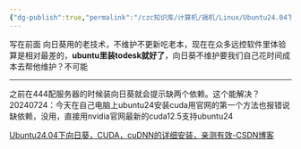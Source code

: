 ```yaml
---
{"dg-publish":true,"permalink":"/czc知识库/计算机/搞机/Linux/Ubuntu24.04下各种依赖的安装 向日葵，CUDA，cuDNN的详细安装，亲测有效/","dgPassFrontmatter":true,"created":"2024-07-24T17:20:49.899+08:00","updated":"2024-12-08T11:41:13.726+08:00"}
---
```


写在前面
向日葵用的老技术，不维护不更新吃老本，现在在众多远控软件里体验算是相对最差的，**ubuntu里装todesk就好了**，向日葵不维护要我们自己花时间成本去帮他维护？不可能

---

之前在444配服务器的时候装向日葵就会提示缺两个依赖。这个能解决？
20240724：今天在自己电脑上ubuntu24安装cuda用官网的第一个方法也报错说缺依赖，没用，直接用nvidia官网最新的cuda12.5支持ubuntu24


[Ubuntu24.04下向日葵，CUDA，cuDNN的详细安装，亲测有效-CSDN博客](https://blog.csdn.net/weixin_52326559/article/details/126359130)